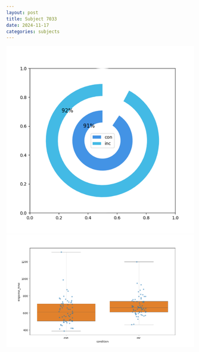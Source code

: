 ```yaml
---
layout: post
title: Subject 7033
date: 2024-11-17
categories: subjects
---
```


![](data/7033/run-2/7033_accuracy_by_condition.png)
![](data/7033/run-2/7033_rt.png)
